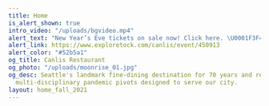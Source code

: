 ```yaml
---
title: Home
is_alert_shown: true
intro_video: "/uploads/bgvideo.mp4"
alert_text: "New Year’s Eve tickets on sale now! Click here. \U0001F3F4‍☠️"
alert_link: https://www.exploretock.com/canlis/event/450913
alert_color: "#52b5a1"
og_title: Canlis Restaurant
og_photo: "/uploads/moonrise_01.jpg"
og_desc: Seattle's landmark fine-dining destination for 70 years and recent home to
  multi-disciplinary pandemic pivots designed to serve our city.
layout: home_fall_2021
---
```


